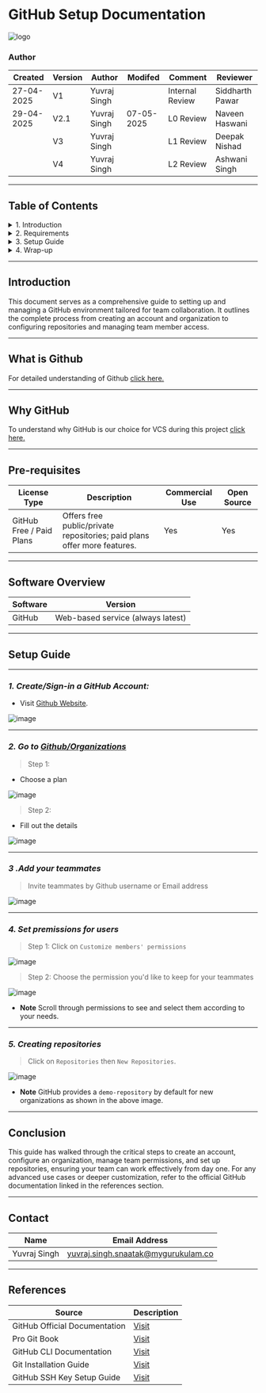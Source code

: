 
# GitHub Setup Documentation

![logo](https://miro.medium.com/v2/resize:fit:1125/1*E-TJsd6C1rwWMiiLJt5xxA.png)

### Author
| Created     |   Version  |   Author     |  Modifed   |      Comment      |     Reviewer     |
|-------------|------------|--------------|------------|-------------------|------------------|
| 27-04-2025  |  V1        | Yuvraj Singh |            |Internal Review   | Siddharth Pawar  |
| 29-04-2025  |  V2.1      | Yuvraj Singh | 07-05-2025 | L0 Review         | Naveen Haswani |
|             |  V3        | Yuvraj Singh |            | L1 Review         | Deepak Nishad |
|             |  V4        | Yuvraj Singh |            | L2 Review         | Ashwani Singh |

---

## Table of Contents

<details>
<summary>1. Introduction</summary>

- [Introduction](#introduction)  
- [What is GitHub](#what-is-github)  
- [Why GitHub](#why-github)  

</details>

<details>
<summary>2. Requirements</summary>

- [Pre-requisites](#pre-requisites)  
- [Software Overview](#software-overview)  

</details>

<details>
<summary>3. Setup Guide</summary>

- [1. Create/Sign-in a GitHub Account](#1-createsign-in-a-github-account)  
- [2. Go to GitHub/Organizations](#2-go-to--githuborganizations)  
- [3. Add Your Teammates](#3-add-your-teammates)  
- [4. Set Permissions for Users](#4-set-premissions-for-users)  
- [5. Creating Repositories](#5-creating-repositories)  

</details>

<details>
<summary>4. Wrap-up</summary>

- [Conclusion](#conclusion)  
- [Contact](#contact)  
- [References](#references)  

</details>


---

## Introduction

This document serves as a comprehensive guide to setting up and managing a GitHub environment tailored for team collaboration. It outlines the complete process from creating an account and organization to configuring repositories and managing team member access.

---

## What is Github

For detailed understanding of Github [click here.](https://github.com/snaatak-Downtime-Crew/Documentation/blob/SCRUMS-93-PRINCE/vcs_design%20%2B%20poc/features%20of%20vcs/github%20features/README.md)

---

## Why GitHub

To understand why GitHub is our choice for VCS during this project [click here.](https://github.com/snaatak-Downtime-Crew/Documentation/blob/SCRUMS-95-Vardaan/vcs_design%20%2B%20poc/features%20of%20vcs/conclusion%20document/README.md)

---

## Pre-requisites

| License Type        | Description                                             | Commercial Use | Open Source |
|---------------------|---------------------------------------------------------|----------------|-------------|
| GitHub Free / Paid Plans | Offers free public/private repositories; paid plans offer more features. | Yes            | Yes         |

---

## Software Overview

| Software | Version |
|----------|---------|
| GitHub   | Web-based service (always latest) |

---

## Setup Guide

---

### ***1. Create/Sign-in a GitHub Account:***

- Visit [Github Website](https://github.com/).
  
![image](https://github.com/user-attachments/assets/fcd262c2-31ac-4cc8-b58f-873663b0f6f8)

---

### ***2. Go to  [Github/Organizations](https://github.com/organizations/new)***

> Step 1:
  - Choose a plan

![image](https://github.com/user-attachments/assets/fa0f25b2-b9c7-415c-bb80-272275673b5c)

> Step 2:
  - Fill out the details

![image](https://github.com/user-attachments/assets/d8d6f4ff-36ad-4ac1-a0aa-f1e476ef61e4)

---

### ***3 .Add your teammates***

> Invite teammates by Github username or Email address

![image](https://github.com/user-attachments/assets/89089d72-565a-45f6-8c68-3c8bb5c00db6)

---

### ***4. Set premissions for users***

> Step 1: Click on `Customize members' permissions`

![image](https://github.com/user-attachments/assets/f30a30f6-03c8-4a63-9efc-5a191ce97c35)

> Step 2: Choose the permission you'd like to keep for your teammates

![image](https://github.com/user-attachments/assets/8471cc0b-c215-43ca-818d-759434016ad2)

- **Note** Scroll through permissions to see and select them according to your needs.

---

### ***5. Creating repositories***

> Click on `Repositories` then `New Repositories`.

![image](https://github.com/user-attachments/assets/c361a306-4dff-41fb-8005-c1488b71a37e)

- **Note** GitHub provides a `demo-repository` by default for new organizations as shown in the above image.

---

## Conclusion

This guide has walked through the critical steps to create an account, configure an organization, manage team permissions, and set up repositories, ensuring your team can work effectively from day one. For any advanced use cases or deeper customization, refer to the official GitHub documentation linked in the references section.

---

## Contact

| Name| Email Address      |
|-----|--------------------------|
| Yuvraj Singh | yuvraj.singh.snaatak@mygurukulam.co |

---

## References

| Source                                                                                     | Description                                |
| ------------------------------------------------------------------------------------------ | ------------------------------------------ |
| GitHub Official Documentation | [Visit](https://docs.github.com/en) |
| Pro Git Book | [Visit](https://git-scm.com/book/en/v2) |
| GitHub CLI Documentation | [Visit](https://cli.github.com/manual/) | 
| Git Installation Guide | [Visit](https://git-scm.com/downloads) | 
| GitHub SSH Key Setup Guide | [Visit](https://docs.github.com/en/authentication/connecting-to-github-with-ssh) | 
